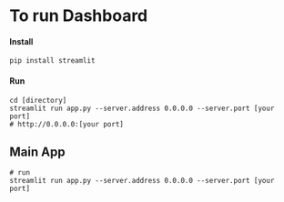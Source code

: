 # To run Dashboard 

#### Install
```
pip install streamlit
```

#### Run
```
cd [directory]
streamlit run app.py --server.address 0.0.0.0 --server.port [your port]
# http://0.0.0.0:[your port]
```
## Main App
```
# run
streamlit run app.py --server.address 0.0.0.0 --server.port [your port]
```
